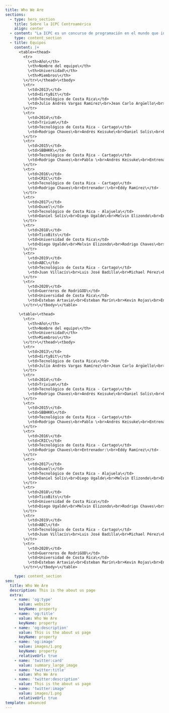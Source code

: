 ```yaml
---
title: Who We Are
sections:
  - type: hero_section
    title: Sobre la ICPC Centroamérica
    align: center
  - content: "La ICPC es un concurso de programación en el mundo que incluye 111 países y 3100 universidades para el año 2020, abierto a todo estudiante universitario menor o igual de 23 años.\n\nLa ICPC traza sus orígenes a 1970 cuando la primera competencia fue organizada por pioneros del Capítulo Alpha de la Sociedad de Honor de Ciencias de la Computación UPE. La iniciativa se esparció rápidamente dentro de los Estados Unidos y Canadá como un programa innovador para motivar ambición, aptitud para resolver problemas e incrementar las oportunidades de los estudiantes más fuertes en el campo de la computación.\n\nCon el paso del tiempo, el concurso se convirtió en una competencia de múltiples categorías con la primera ronda del campeonato llevada a cabo en 1977. Desde entonces, el concurso ha evolucionado en un esfuerzo colaborativo internacional de universidades que organizan competencias regionales que permiten a sus equipos avanzar a la ronda anual del campeonato mundial, la Final Mundial de la ICPC.\n\nEn el año 2005 Centroamérica concursa por primera vez, enviando un equipo a México, donde se encontraba la región de México y Centroamérica. Se continuó enviando un equipo por 6 años hasta que se interrumpió el proceso. Las universidades que participaron en este período fueron el Tecnológico de Costa Rica y la Universidad de Costa Rica.\n\nEn el año 2012, la UCR organiza un torneo nacional de programación denominado Símbolo, el cual imitaba el proceso de la ICPC. En el 2013, dos equipos ganadores de Símbolo, de la Universidad Nacional y del TEC participaron en el Tec de Monterrey volviendo así, Costa Rica a participar en la ICPC. Ocurrió lo mismo en el 2014.\_\n\nPara el año 2015, la sede Interuniversitaria de Alajuela se convirtió en la primera sede oficial de la ICPC para la región México y Centroamérica, fuera de México. Estuvo a cargo del Tecnológico de Costa Rica y se nombró director de sede al entrenador de los equipos que habían participado en 2013 y 2014, el profesor Eddy Ramírez.\n\nDesde entonces, de manera ininterrumpida se ha celebrado en esta sede la regional de ICPC de Latinoamérica y a partir de 2017 la Universidad Centroamericana José Simeón Cañas, en El Salvador ha sido la segunda sede centroamericana. Donde han participado equipos de Costa Rica, El Salvador, Guatemala y Nicaragua.\n\nEn el año 2018, Centroamérica fue promovida a región, independizando el puesto de México, lo que garantiza que se cuenta con al menos una plaza en la final mundial o la etapa posterior siguiente, para el equipo campeón de la regional centroamericana según el sistema de clasificación vigente hasta 2020.\n\nEn el año 2020, desde la coordinación centroamericana de la ICPC, se realizaron diversas actividades como parte de los compromisos adquiridos desde y en la final mundial del 2018 y 2019. Este año, la eliminatoria Regional de Centroamérica, se realiza de forma simultánea con México y es llamada *Gran Premio de México & Centroamérica*, la cual forma parte de los concursos de programación competitiva.\n"
    type: content_section
  - title: Equipos
    content: |+
      <table><thead>
        <tr>
          \<th>Año\</th>
          \<th>Nombre del equipo\</th>
          \<th>Universidad\</th>
          \<th>Miembros\</th>
        \</tr>\</thead>\<tbody>
        \<tr>
          \<td>2013\</td>
          \<td>dirtyBit\</td>
          \<td>Tecnológico de Costa Rica\</td>
          \<td>Julio Andrés Vargas Ramírez\<br>Jean Carlo Argüello\<br>Raúl Madrigal\<br>Entrenador: Francisco Torres\</td>
        \</tr>
        \<tr>
          \<td>2014\</td>
          \<td>Trivium\</td>
          \<td>Tecnológico de Costa Rica - Cartago\</td>
          \<td>Rodrigo Chaves\<br>Andrés Keisuke\<br>Daniel Solís\<br>Entrenador: Eddy Ramírez\</td>
        \</tr>
        \<tr>
          \<td>2015\</td>
          \<td>SBBHKK\</td>
          \<td>Tecnológico de Costa Rica - Cartago\</td>
          \<td>Rodrigo Chaves\<br>Pablo \<br>Andrés Keisuke\<br>Entrenador:\<br>Eddy Ramírez\</td>
        \</tr>
        \<tr>
          \<td>2016\</td>
          \<td>CRIC\</td>
          \<td>Tecnológico de Costa Rica - Cartago\</td>
          \<td>Rodrigo Chaves\<br>Entrenador:\<br>Eddy Ramírez\</td>
        \</tr>
        \<tr>
          \<td>2017\</td>
          \<td>Duxel\</td>
          \<td>Tecnológico de Costa Rica - Alajuela\</td>
          \<td>Daniel Solís\<br>Diego Ugalde\<br>Melvin Elizondo\<br>Entrenador: Eddy Ramírez\</td>
        \</tr>
        \<tr>
          \<td>2018\</td>
          \<td>TicoBits\</td>
          \<td>Universidad de Costa Rica\</td>
          \<td>Diego Ugalde\<br>Melvin Elizondo\<br>Rodrigo Chaves\<br>Entrenador:\<br>Eddy Ramírez\</td>
        \</tr>
        \<tr>
          \<td>2019\</td>
          \<td>ABC\</td>
          \<td>Tecnológico de Costa Rica - Cartago\</td>
          \<td>Juan Villacís\<br>Luis José Badilla\<br>Michael Pérez\<br>Entrenador:\<br>Byron Rojas\</td>
        \</tr>
        \<tr>
          \<td>2020\</td>
          \<td>Guerreros de RodriGOD\</td>
          \<td>Universidad de Costa Rica\</td>
          \<td>Esteban Artavia\<br>Esteban Marín\<br>Kevin Rojas\<br>Entrenador: Rodrigo Chaves\</td>
        \</tr>\</tbody>\</table>

      \<table>\<thead>
        \<tr>
          \<th>Año\</th>
          \<th>Nombre del equipo\</th>
          \<th>Universidad\</th>
          \<th>Miembros\</th>
        \</tr>\</thead>\<tbody>
        \<tr>
          \<td>2013\</td>
          \<td>dirtyBit\</td>
          \<td>Tecnológico de Costa Rica\</td>
          \<td>Julio Andrés Vargas Ramírez\<br>Jean Carlo Argüello\<br>Raúl Madrigal\<br>Entrenador: Francisco Torres\</td>
        \</tr>
        \<tr>
          \<td>2014\</td>
          \<td>Trivium\</td>
          \<td>Tecnológico de Costa Rica - Cartago\</td>
          \<td>Rodrigo Chaves\<br>Andrés Keisuke\<br>Daniel Solís\<br>Entrenador: Eddy Ramírez\</td>
        \</tr>
        \<tr>
          \<td>2015\</td>
          \<td>SBBHKK\</td>
          \<td>Tecnológico de Costa Rica - Cartago\</td>
          \<td>Rodrigo Chaves\<br>Pablo \<br>Andrés Keisuke\<br>Entrenador:\<br>Eddy Ramírez\</td>
        \</tr>
        \<tr>
          \<td>2016\</td>
          \<td>CRIC\</td>
          \<td>Tecnológico de Costa Rica - Cartago\</td>
          \<td>Rodrigo Chaves\<br>Entrenador:\<br>Eddy Ramírez\</td>
        \</tr>
        \<tr>
          \<td>2017\</td>
          \<td>Duxel\</td>
          \<td>Tecnológico de Costa Rica - Alajuela\</td>
          \<td>Daniel Solís\<br>Diego Ugalde\<br>Melvin Elizondo\<br>Entrenador: Eddy Ramírez\</td>
        \</tr>
        \<tr>
          \<td>2018\</td>
          \<td>TicoBits\</td>
          \<td>Universidad de Costa Rica\</td>
          \<td>Diego Ugalde\<br>Melvin Elizondo\<br>Rodrigo Chaves\<br>Entrenador:\<br>Eddy Ramírez\</td>
        \</tr>
        \<tr>
          \<td>2019\</td>
          \<td>ABC\</td>
          \<td>Tecnológico de Costa Rica - Cartago\</td>
          \<td>Juan Villacís\<br>Luis José Badilla\<br>Michael Pérez\<br>Entrenador:\<br>Byron Rojas\</td>
        \</tr>
        \<tr>
          \<td>2020\</td>
          \<td>Guerreros de RodriGOD\</td>
          \<td>Universidad de Costa Rica\</td>
          \<td>Esteban Artavia\<br>Esteban Marín\<br>Kevin Rojas\<br>Entrenador: Rodrigo Chaves\</td>
        \</tr>\</tbody>\</table>

    type: content_section
seo:
  title: Who We Are
  description: This is the about us page
  extra:
    - name: 'og:type'
      value: website
      keyName: property
    - name: 'og:title'
      value: Who We Are
      keyName: property
    - name: 'og:description'
      value: This is the about us page
      keyName: property
    - name: 'og:image'
      value: images/1.png
      keyName: property
      relativeUrl: true
    - name: 'twitter:card'
      value: summary_large_image
    - name: 'twitter:title'
      value: Who We Are
    - name: 'twitter:description'
      value: This is the about us page
    - name: 'twitter:image'
      value: images/1.png
      relativeUrl: true
template: advanced
---
```

